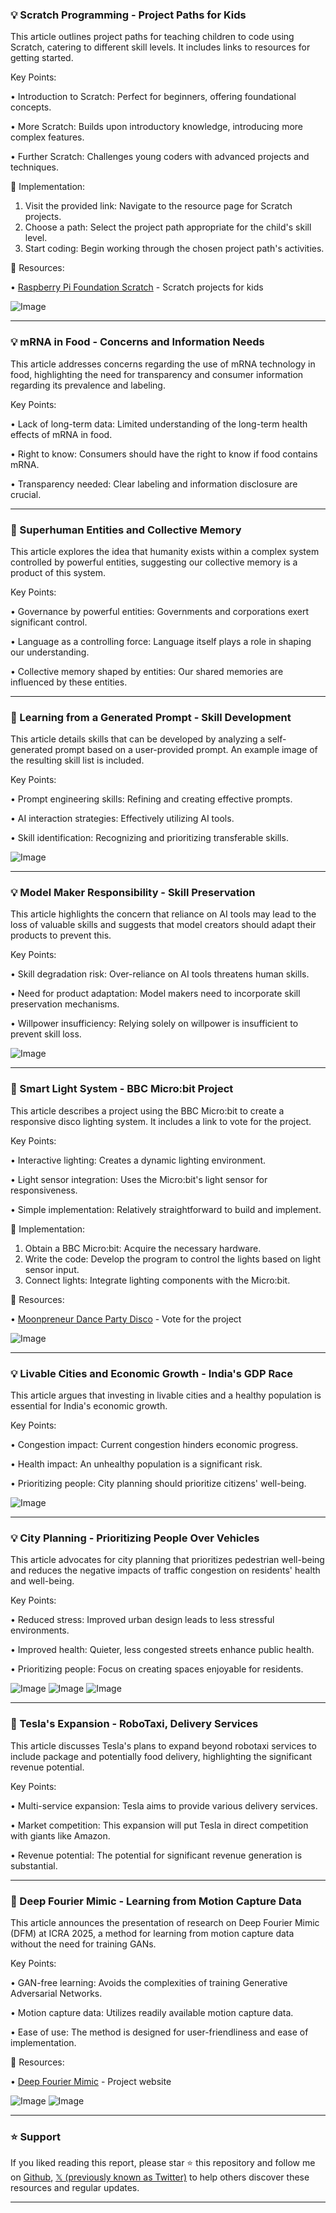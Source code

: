 ### 💡 Scratch Programming - Project Paths for Kids

This article outlines project paths for teaching children to code using Scratch, catering to different skill levels.  It includes links to resources for getting started.

Key Points:

• Introduction to Scratch: Perfect for beginners, offering foundational concepts.


• More Scratch: Builds upon introductory knowledge, introducing more complex features.


• Further Scratch:  Challenges young coders with advanced projects and techniques.



🚀 Implementation:

1. Visit the provided link: Navigate to the resource page for Scratch projects.
2. Choose a path: Select the project path appropriate for the child's skill level.
3. Start coding: Begin working through the chosen project path's activities.


🔗 Resources:

• [Raspberry Pi Foundation Scratch](http://rpf.io/scratch) -  Scratch projects for kids


![Image](https://pbs.twimg.com/media/GrI7EaVXoAA9lcE?format=jpg&name=small)


---

### 💡 mRNA in Food - Concerns and Information Needs

This article addresses concerns regarding the use of mRNA technology in food, highlighting the need for transparency and consumer information regarding its prevalence and labeling.

Key Points:

• Lack of long-term data: Limited understanding of the long-term health effects of mRNA in food.


• Right to know: Consumers should have the right to know if food contains mRNA.


• Transparency needed:  Clear labeling and information disclosure are crucial.



---

### 🤖 Superhuman Entities and Collective Memory

This article explores the idea that humanity exists within a complex system controlled by powerful entities, suggesting our collective memory is a product of this system.

Key Points:

• Governance by powerful entities: Governments and corporations exert significant control.


• Language as a controlling force: Language itself plays a role in shaping our understanding.


• Collective memory shaped by entities: Our shared memories are influenced by these entities.


---

### 🤖 Learning from a Generated Prompt - Skill Development

This article details skills that can be developed by analyzing a self-generated prompt based on a user-provided prompt.  An example image of the resulting skill list is included.

Key Points:

• Prompt engineering skills: Refining and creating effective prompts.


• AI interaction strategies: Effectively utilizing AI tools.


• Skill identification: Recognizing and prioritizing transferable skills.


![Image](https://pbs.twimg.com/media/GrRLygQWYAAC6aQ?format=png&name=small)


---

### 💡  Model Maker Responsibility - Skill Preservation

This article highlights the concern that reliance on AI tools may lead to the loss of valuable skills and suggests that model creators should adapt their products to prevent this.

Key Points:

• Skill degradation risk: Over-reliance on AI tools threatens human skills.


• Need for product adaptation: Model makers need to incorporate skill preservation mechanisms.


• Willpower insufficiency:  Relying solely on willpower is insufficient to prevent skill loss.



![Image](https://pbs.twimg.com/media/GrRMQAPWAAEQu3u?format=jpg&name=small)


---

### 🚀  Smart Light System - BBC Micro:bit Project

This article describes a project using the BBC Micro:bit to create a responsive disco lighting system.  It includes a link to vote for the project.

Key Points:

• Interactive lighting: Creates a dynamic lighting environment.


• Light sensor integration: Uses the Micro:bit's light sensor for responsiveness.


• Simple implementation: Relatively straightforward to build and implement.


🚀 Implementation:

1. Obtain a BBC Micro:bit:  Acquire the necessary hardware.
2. Write the code: Develop the program to control the lights based on light sensor input.
3. Connect lights: Integrate lighting components with the Micro:bit.


🔗 Resources:

• [Moonpreneur Dance Party Disco](https://moonpreneur.com/mooncampaigns/project/dance-party-disco-23987…) - Vote for the project



![Image](https://pbs.twimg.com/media/GrRMZysW0AE0akx?format=jpg&name=small)


---

### 💡 Livable Cities and Economic Growth - India's GDP Race

This article argues that investing in livable cities and a healthy population is essential for India's economic growth.

Key Points:

• Congestion impact: Current congestion hinders economic progress.


• Health impact:  An unhealthy population is a significant risk.


• Prioritizing people:  City planning should prioritize citizens' well-being.


![Image](https://pbs.twimg.com/amplify_video_thumb/1923553678243303424/img/2sQ_tc-q6YINVo5k.jpg)


---

### 💡 City Planning - Prioritizing People Over Vehicles

This article advocates for city planning that prioritizes pedestrian well-being and reduces the negative impacts of traffic congestion on residents' health and well-being.

Key Points:

• Reduced stress: Improved urban design leads to less stressful environments.


• Improved health:  Quieter, less congested streets enhance public health.


• Prioritizing people: Focus on creating spaces enjoyable for residents.


![Image](https://pbs.twimg.com/media/GrHTJk1WIAA1xnl?format=jpg&name=small)
![Image](https://pbs.twimg.com/media/GrHTJkvXUAA_YiA?format=jpg&name=small)
![Image](https://pbs.twimg.com/media/GrHTJkqWgAA2nNU?format=jpg&name=small)


---

### 🚀 Tesla's Expansion - RoboTaxi, Delivery Services

This article discusses Tesla's plans to expand beyond robotaxi services to include package and potentially food delivery, highlighting the significant revenue potential.

Key Points:

• Multi-service expansion: Tesla aims to provide various delivery services.


• Market competition:  This expansion will put Tesla in direct competition with giants like Amazon.


• Revenue potential:  The potential for significant revenue generation is substantial.


---

### 🤖 Deep Fourier Mimic - Learning from Motion Capture Data

This article announces the presentation of research on Deep Fourier Mimic (DFM) at ICRA 2025, a method for learning from motion capture data without the need for training GANs.

Key Points:

• GAN-free learning:  Avoids the complexities of training Generative Adversarial Networks.


• Motion capture data:  Utilizes readily available motion capture data.


• Ease of use:  The method is designed for user-friendliness and ease of implementation.



🔗 Resources:

• [Deep Fourier Mimic](http://sony.github.io/DFM/) - Project website


![Image](https://pbs.twimg.com/media/GrPDYofWwAA8kk0?format=jpg&name=small)
![Image](https://pbs.twimg.com/ext_tw_video_thumb/1893768165064065024/pu/img/_c1HhH0Tiyf235jk?format=jpg&name=240x240)


---

### ⭐️ Support

If you liked reading this report, please star ⭐️ this repository and follow me on [Github](https://github.com/Drix10), [𝕏 (previously known as Twitter)](https://x.com/DRIX_10_) to help others discover these resources and regular updates.

---
